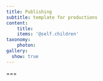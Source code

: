 ```yaml
---
title: Publishing
subtitle: template for productions
content:
    title: 
    items: '@self.children'
taxonomy:
    photon:
gallery:
  show: true
---
```




===

